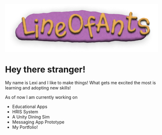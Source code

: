 ![alt text](logo.png)
# Hey there stranger!

My name is Lexi and I like to make things! What gets me excited the most is learning and adopting new skills!


As of now I am currently working on
- Educational Apps
- HRIS System
- A Unity Dining Sim
- Messaging App Prototype
- My Portfolio!
